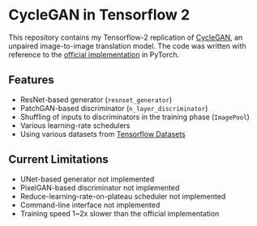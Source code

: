 # CycleGAN in Tensorflow 2

This repository contains my Tensorflow-2 replication of [CycleGAN](https://arxiv.org/pdf/1703.10593.pdf), an unpaired image-to-image translation model. The code was written with reference to the [official implementation](https://github.com/junyanz/pytorch-CycleGAN-and-pix2pix) in PyTorch.

## Features

* ResNet-based generator (`resnset_generator`)
* PatchGAN-based discriminator (`n_layer_discriminator`)
* Shuffling of inputs to discriminators in the training phase (`ImagePool`)
* Various learning-rate schedulers
* Using various datasets from [Tensorflow Datasets](https://www.tensorflow.org/datasets/catalog/cycle_gan)

## Current Limitations

* UNet-based generator not implemented
* PixelGAN-based discriminator not implemented
* Reduce-learning-rate-on-plateau scheduler not implemented
* Command-line interface not implemented
* Training speed 1~2x slower than the official implementation
